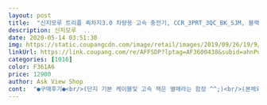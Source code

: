 ```yaml
---
layout: post 
title:  "신지모루 트리플 퀵차지3.0 차량용 고속 충전기, CCR_3PRT_3QC_BK_SJM, 블랙" 
description: 신지모루  ..
date: 2020-05-14 03:51:30 
img: https://static.coupangcdn.com/image/retail/images/2019/09/26/19/9/23a4663e-dbf4-405f-bcc0-46afb6685534.jpg 
linkUrl: https://link.coupang.com/re/AFFSDP?lptag=AF3600438&subid=ahnPublicAsk&pageKey=312841219&itemId=988480933&vendorItemId=5412625552&traceid=V0-113-fd705381b68c4d95 
categories: [1016] 
color: F361A6 
price: 12900 
author: Ask View Shop 
cont:  "●구매후기●<br/>(단지 기본 케이블및 고속 잭은 별매라는 함정 ^^;)<br/>(본체와 기본 제공되는 케이블이 없어요 ^^;)<br/>(차량 내 무드등이 없었다면 야간에는 살짝 아쉬운점)<br/>(테블릿 핸드폰 기타 기기 등 동시 사용)<br/>3포트 모두 각각 다른 고속충전케이블(3개)로 여러번(무선유선) 실험해봤는데 동일한값 떴습니다.<br/><br/>같은제품 무선충전거치대쓰는데 같이 쓰면 효율이 더 좋으려나?<br/>고속충전은 관심없고 3구잭이 필요해서 구입함<br/>고속충전이 되는지는 지켜봐야겠음<br/>그래도 다른것도 꽂을수있고 편함 작동은 잘함<br/>기존에 구매한 제품이 qc3.<br/>0인데 고속무선충전기와는 고속무선충전을 지원하면서<br/>다이렉트로 폰(노트9)에 연결하면 고속유선충전이 안되서<br/>다이렉트로 폰이랑 연결하면 33% 고속유선충전 1시간 9분 뜨더군요.<br/><br/>디자인 및 색상 만족스럽습니다.<br/>넉넉한 3포트로 차량안<br/>만족스럽습니다.<br/><br/>멀티미디어 분야에는 만족스럽습니다.<br/><br/>무선충전거치대에 연결하면 33% 고속무선충전 1시간 59분<br/>무선충전기 꼽고도 꽂을수있는게 2구나 더 있어서 편함<br/>바로 꽃아보니까<br/>볼수있는 디자인이면 더 좋을것 같은 아쉬움은 있었습니다.<br/><br/>사실 차량공기청정기도 꽂으려고 삿는데 꽂을려고 하다보니<br/>써보고 덧 올리겟음<br/>아직 사용한지 얼마 안됬지만, 다른 분들 상품평도 괜찮은거 같아 구입했습니다.<br/> 3구라서 여러가지 케이블을 꽂을 수 있다는 게 장점이라면 장점같고, 이번에 구매한 차량용 무선충전거치대와 호환되는 시거잭이 필요할 거 같아 구매했습니다.<br/> 현재까진 만족!<br/>야간 사용시 내부의 LED 빛이 미세하게 나오긴하는데<br/>어제 신지모루 제품 삿는데 누가쓰던게 왔더니만 오늘제품은 새제품<br/>으로 제대로 옴 포장 잘되어 옴<br/>익일 로컷배송으로 타사 케이블을 구매한 에피소드... <br/><br/>일단 qc3.<br/>0포트 3개라서 좋구요<br/>좋네요<br/>차량공기청정기가 시거잭으로 되있음 <br/>차량용 무선고속충전기와 함께 사용중인데 완충시간은<br/>차에 꽂으니 보라빛불이 나오는데 이쁨<br/>처음 배송받고 케이블이(기본이라도... <br/>) 없어서 당황하여<br/>충전 및 커넥터별 반응 램프가 외부에서 직관적으로<br/>환불후 이제품 구매했습니다.<br/><br/>(단지 기본 케이블및 고속 잭은 별매라는 함정 ^^;)<br/>(본체와 기본 제공되는 케이블이 없어요 ^^;)<br/>(차량 내 무드등이 없었다면 야간에는 살짝 아쉬운점)<br/>(테블릿 핸드폰 기타 기기 등 동시 사용)<br/>3포트 모두 각각 다른 고속충전케이블(3개)로 여러번(무선유선) 실험해봤는데 동일한값 떴습니다.<br/><br/>같은제품 무선충전거치대쓰는데 같이 쓰면 효율이 더 좋으려나?<br/>고속충전은 관심없고 3구잭이 필요해서 구입함<br/>고속충전이 되는지는 지켜봐야겠음<br/>그래도 다른것도 꽂을수있고 편함 작동은 잘함<br/>기존에 구매한 제품이 qc3.<br/>0인데 고속무선충전기와는 고속무선충전을 지원하면서<br/>다이렉트로 폰(노트9)에 연결하면 고속유선충전이 안되서<br/>다이렉트로 폰이랑 연결하면 33% 고속유선충전 1시간 9분 뜨더군요.<br/><br/>디자인 및 색상 만족스럽습니다.<br/>넉넉한 3포트로 차량안<br/>만족스럽습니다.<br/><br/>멀티미디어 분야에는 만족스럽습니다.<br/><br/>무선충전거치대에 연결하면 33% 고속무선충전 1시간 59분<br/>무선충전기 꼽고도 꽂을수있는게 2구나 더 있어서 편함<br/>바로 꽃아보니까<br/>볼수있는 디자인이면 더 좋을것 같은 아쉬움은 있었습니다.<br/><br/>사실 차량공기청정기도 꽂으려고 삿는데 꽂을려고 하다보니<br/>써보고 덧 올리겟음<br/>아직 사용한지 얼마 안됬지만, 다른 분들 상품평도 괜찮은거 같아 구입했습니다.<br/> 3구라서 여러가지 케이블을 꽂을 수 있다는 게 장점이라면 장점같고, 이번에 구매한 차량용 무선충전거치대와 호환되는 시거잭이 필요할 거 같아 구매했습니다.<br/> 현재까진 만족!<br/>야간 사용시 내부의 LED 빛이 미세하게 나오긴하는데<br/>어제 신지모루 제품 삿는데 누가쓰던게 왔더니만 오늘제품은 새제품<br/>으로 제대로 옴 포장 잘되어 옴<br/>익일 로컷배송으로 타사 케이블을 구매한 에피소드... <br/><br/>일단 qc3.<br/>0포트 3개라서 좋구요<br/>좋네요<br/>차량공기청정기가 시거잭으로 되있음 <br/>차량용 무선고속충전기와 함께 사용중인데 완충시간은<br/>차에 꽂으니 보라빛불이 나오는데 이쁨<br/>처음 배송받고 케이블이(기본이라도... <br/>) 없어서 당황하여<br/>충전 및 커넥터별 반응 램프가 외부에서 직관적으로<br/>환불후 이제품 구매했습니다.<br/><br/>" 
---
```

